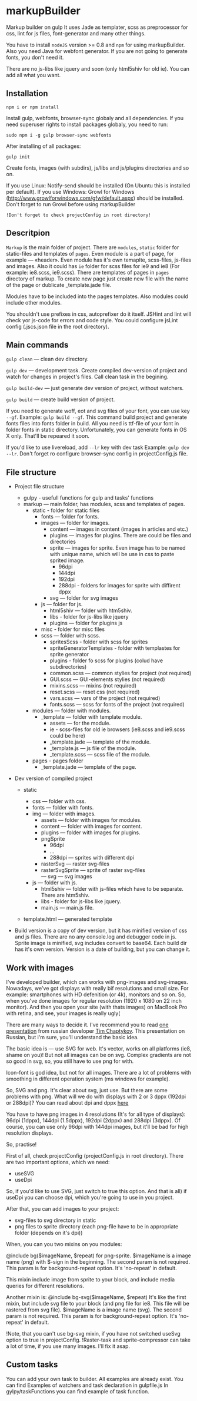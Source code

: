 markupBuilder
=============

Markup builder on gulp
It uses Jade as templater, scss as preprocessor for css, lint for js files, font-generator and many other things.

You have to install `nodeJS` version >= 0.8 and `npm` for using markupBuilder.
Also you need Java for webfont generator. If you are not going to generate fonts, you don't need it.

There are no js-libs like jquery and soon (only html5shiv for old ie). You can add all what you want.

Installation
------------

    npm i or npm install

Install gulp, webfonts, browser-sync globaly and all dependencies. 
If you need superuser rights to install packages globaly, you need to run:
    
    sudo npm i -g gulp browser-sync webfonts

After installing of all packages:    

    gulp init

Create fonts, images (with subdirs), js/libs and js/plugins directories and so on.

If you use Linux: Notify-send should be installed (On Ubuntu this is installed per default).
If you use Windows: Growl for Windows (http://www.growlforwindows.com/gfw/default.aspx) should be installed. Don't forget to run Growl before using markupBuilder

    !Don't forget to check projectConfig in root directory!

Descritpion
-----------

`Markup` is the main folder of project. There are `modules`, `static` folder for static-files and templates of `pages`. 
Even module is a part of page, for example — «header».
Even module has it's own temaplte, scss-files, js-files and images. Also it could has `ie` folder for scss files for ie9 and ie8 (For example: ie8.scss, ie9.scss).
There are templates of pages in `pages` directory of markup. To create new page just create new file with the name of the page or dublicate _template.jade file.

Modules have to be included into the pages templates. Also modules could include other modules.

You shouldn't use prefixes in css, autoprefixer do it itself. JSHint and lint will check yor js-code for errors and code style. You could configure jsLint config (.jscs.json file in the root directory).

Main commands
-------------

`gulp clean` — clean dev directory.

`gulp dev` — development task. Create compiled dev-version of project and watch for changes in project's files. Call clean task in the begining.

`gulp build-dev` — just generate dev version of project, without watchers.

`gulp build` — create build version of project.

If you need to generate woff, eot and svg files of your font, you can use key `--gf`. 
Example: `gulp build --gf`. This command build project and generate fonts files into fonts folder in build. All you need is ttf-file of your font in folder fonts in static directory.
Unfortunately, you can generate fonts in OS X only. That'll be repeared it soon.

If you'd like to use livereload, add `--lr` key with dev task
Example: `gulp dev --lr`. Don't forget ro configure browser-sync config in projectConfig.js file.

File structure
--------------

* Project file structure
    
    - gulpy - usefull functions for gulp and tasks' functions
    - markup — main folder, has modules, scss and templates of pages.
        - static - folder for static files
            - fonts — folder for fonts.
            - images — folder for images.
                - content — images in content (images in articles and etc.)
                - plugins — images for plugins. There are could be files and directories
                - sprite — images for sprite. Even image has to be named with unique name, which will be use in css to paste sprited image.
                    - 96dpi 
                    - 144dpi 
                    - 192dpi 
                    - 288dpi - folders for images for sprite with diffirent dppx
                - svg — folder for svg images    
            - js — folder for js.
                - html5shiv — folder with htm5shiv. 
                - libs - folder for js-libs like jquery
                - plugins — folder for plugins js
            - misc - folder for misc files    
            - scss — folder with scss.
                - spritesScss - folder with scss for sprites
                - spriteGeneratorTemplates - folder with templastes for sprite generator
                - plugins - folder fo scss for plugins (colud have subdirectories)
                - common.scss — common stylies for project (not required)
                - GUI.scss — GUI-elements stylies (not required)
                - mixins.scss — mixins (not required)
                - reset.scss — reset css (not required)
                - vars.scss — vars of the project (not required)
                - fonts.scss — scss for fonts of the project (not required)    
        - modules — folder with modules.
            - _template — folder with template module.
                - assets — for the module.
                - ie - scss-files for old ie browsers (ie8.scss and ie9.scss could be here) 
                - _template.jade — template of the module.
                - _template.js — js file of the module.
                - _template.scss — scss file of the module.
        - pages - pages folder
            - _template.jade — template of the page.

* Dev version of compiled project
    
    - static
        - css — folder with css.
        - fonts — folder with fonts.
        - img — folder with images.
            - assets — folder with images for modules.
            - content — folder with images for content.
            - plugins — folder with images for plugins.
            - pngSprite
                - 96dpi
                - ...
                - 288dpi — sprites with different dpi
            - rasterSvg — raster svg-files
            - rasterSvgSprite — sprite of raster svg-files    
            — svg — svg images
        - js — folder with js.
            - html5shiv — folder with js-files which have to be separate. There are htm5shiv. 
            - libs - folder for js-libs like jquery.
            - main.js — main.js file.

    - template.html — generated template


* Build version is a copy of dev version, but it has minified version of css and js files. There are no any console.log and debugger code in js. Sprite image is minified, svg includes convert to base64.
Each build dir has it's own version. Version is a date of building, but you can change it.


Work with images
-------------------

I've developed builder, which can works with png-images and svg-images.
Nowadays, we've got displays with really bif resolutions and small size. For example: smartphones with HD defenition (or 4k), monitors and so on. So, when you've done images for regular resolution (1920 x 1080 on 22 inch monitor). And then you open your site (with thats images) on MacBook Pro with retina, and see, your images is really ugly(

There are many ways to decide it. I've recommend you to read [one presentation](http://www.slideshare.net/codefest/codefest-2014-2) from russian developer [Tim Chaptykov](https://github.com/Chaptykov). This presentation on Russian, but i'm sure, you'll understand the basic idea.

The basic idea is — use SVG for web. It's vector, works on all platforms (ie8, shame on you)! But not all images can be on svg. Complex gradients are not so good in svg, so, you still have to use png for with.

Icon-font is god idea, but not for all images. There are a lot of problems with smoothing in different operation system (ms windows for example).

So, SVG and png. It's clear about svg, just use. But there are some problems with png. What will we do with displays with 2 or 3 dppx (192dpi or 288dpi)? You can read about dpi and dppx [here](http://stackoverflow.com/questions/21971331/what-is-dots-per-css-inch-and-dots-per-physical-inch)

You have to have png images in 4 resolutions (It's for all type of displays): 96dpi (1dppx), 144dpi (1.5dppx), 192dpi (2dppx) and 288dpi (3dppx). Of course, you can use only 96dpi with 144dpi images, but it'll be bad for high resolution displays.

So, practise!

First of all, check projectConfig (projectConfig.js in root directory). There are two important options, which we need:

* useSVG
* useDpi

So, if you'd like to use SVG, just switch to true this option. And that is all)
if useDpi you can choose dpi, which you're going to use in you project.

After that, you can add images to your project:

* svg-files to svg directory in static
* png files to sprite directory (each png-file have to be in appropriate folder (depends on it's dpi))

When, you can you two mixins on you modules:

@include bg($imageName, $repeat) for png-sprite.
$imageName is a image name (png) with $-sign in the beginning.
The second param is not required. This param is for background-repeat option. It's 'no-repeat' in default.

This mixin include image from sprite to your block, and include media queries for different resolutions.

Another mixin is:
@include bg-svg($imageName, $repeat)
It's like the first mixin, but include svg file to your block (and png file for ie8. This file will be rastered from svg file). $imageName is a image name (svg).
The second param is not required. This param is for background-repeat option. It's 'no-repeat' in default.


!Note, that you can't use bg-svg mixin, if you have not switched useSvg option to true in projectConfig.
!Raster-task and sprite-compressor can take a lot of time, if you use many images. I'll fix it asap.

Custom tasks
------------

You can add your own task to builder. All examples are already exist. 
You can find Examples of watchers and task declaration in gulpfile.js In gylpy/taskFunctions you can find example of task function.










